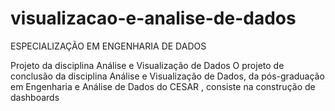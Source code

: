 # visualizacao-e-analise-de-dados

ESPECIALIZAÇÃO EM ENGENHARIA DE DADOS

Projeto da disciplina Análise e Visualização de Dados
O projeto de conclusão da disciplina Análise e Visualização de Dados, da pós-graduação em Engenharia e Análise de Dados do CESAR , consiste na construção de dashboards
